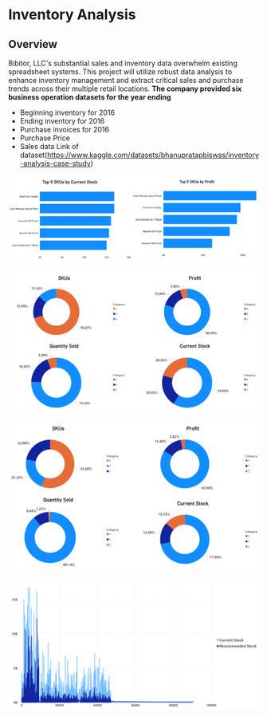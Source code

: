 # Inventory Analysis

## Overview
Bibitor, LLC's substantial sales and inventory data overwhelm existing spreadsheet systems. This project will utilize robust data analysis to enhance inventory management and extract critical sales and purchase trends across their multiple retail locations.
**The company provided six business operation datasets for the year ending**
* Beginning inventory for 2016
* Ending inventory for 2016
* Purchase invoices for 2016
* Purchase Price
* Sales data
Link of dataset(https://www.kaggle.com/datasets/bhanupratapbiswas/inventory-analysis-case-study)

![image alt](https://github.com/aadityamahajn/inventory_analysis/blob/main/graphs/Screenshot%202025-02-27%20074054.png)

![image alt](https://github.com/aadityamahajn/inventory_analysis/blob/main/graphs/Screenshot%202025-02-27%20074125.png)

![image alt](https://github.com/aadityamahajn/inventory_analysis/blob/main/graphs/Screenshot%202025-02-27%20074154.png)

![image alt](https://github.com/aadityamahajn/inventory_analysis/blob/main/graphs/Screenshot%202025-02-28%20080908.png)

